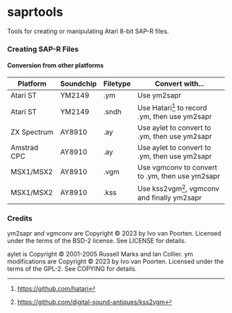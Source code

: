# saprtools
Tools for creating or manipulating Atari 8-bit SAP-R files.

### Creating SAP-R Files

#### Conversion from other platforms

| Platform | Soundchip | Filetype | Convert with...|
| --- | --- | --- | --- |
| Atari ST | YM2149 | .ym | Use ym2sapr |
| Atari ST | YM2149 | .sndh | Use Hatari[^1] to record .ym, then use ym2sapr |
| ZX Spectrum | AY8910 | .ay | Use aylet to convert to .ym, then use ym2sapr |
| Amstrad CPC | AY8910 | .ay | Use aylet to convert to .ym, then use ym2sapr |
| MSX1/MSX2 | AY8910 | .vgm | Use vgmconv to convert to .ym, then use ym2sapr |
| MSX1/MSX2 | AY8910 | .kss | Use kss2vgm[^2], vgmconv and finally ym2sapr |

### Credits

ym2sapr and vgmconv are Copyright © 2023 by Ivo van Poorten. Licensed under the terms of the BSD-2 license. See LICENSE for details.

aylet is Copyright © 2001-2005 Russell Marks and Ian Collier. ym modifications are Copyright © 2023 by Ivo van Poorten. Licensed under the terms of the GPL-2. See COPYING for details.

[^1]:https://github.com/hatari  
[^2]:https://github.com/digital-sound-antiques/kss2vgm  
